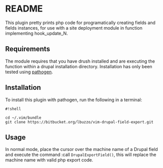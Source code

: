 # README #
This plugin pretty prints php code for programatically creating fields and fields instances,  for use with a site deployment module in function implementing hook_update_N.

## Requirements ##
The module requires that you have drush installed and are executing the function within a drupal installation directory.
Installation has only been tested using [pathogen](https://github.com/tpope/vim-pathogen).

## Installation ##
To install this plugin with pathogen, run the following in a terminal:


```
#!shell

cd ~/.vim/bundle
git clone https://bitbucket.org/lbuzzo/vim-drupal-field-export.git
```

## Usage ##
In normal mode, place the cursor over the machine name of a Drupal field and execute the command :call `DrupalExportField()`, this will replace the machine name with valid php export code.